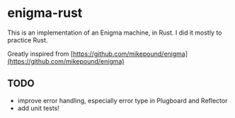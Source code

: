 # enigma-rust

This is an implementation of an Enigma machine, in Rust.
I did it mostly to practice Rust.

Greatly inspired from [https://github.com/mikepound/enigma](https://github.com/mikepound/enigma)

## TODO
- improve error handling, especially error type in Plugboard and Reflector
- add unit tests!